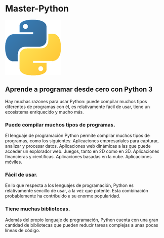 # Master-Python

![](https://github.com/YESUBZERO/Master-Python/blob/master/image.png) 
## Aprende a programar desde cero con Python 3


Hay muchas razones para usar Python: puede compilar muchos tipos diferentes de programas con él, es relativamente fácil de usar, tiene un ecosistema enriquecido y mucho más.

   ### Puede compilar muchos tipos de programas.
   El lenguaje de programación Python permite compilar muchos tipos de programas, como los siguientes:
        Aplicaciones empresariales para capturar, analizar y procesar datos.
        Aplicaciones web dinámicas a las que puede acceder un explorador web.
        Juegos, tanto en 2D como en 3D.
        Aplicaciones financieras y científicas.
        Aplicaciones basadas en la nube.
        Aplicaciones móviles.

   ### Fácil de usar.
   En lo que respecta a los lenguajes de programación, Python es relativamente sencillo de usar, a la vez que potente. Esta combinación        probablemente ha contribuido a su enorme popularidad.

   ### Tiene muchas bibliotecas. 
   Además del propio lenguaje de programación, Python cuenta con una gran cantidad de bibliotecas que pueden reducir tareas complejas a unas    pocas líneas de código.
   
